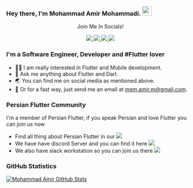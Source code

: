 ### Hey there, I'm  Mohammad Amir Mohammadi. <img src="https://media.giphy.com/media/hvRJCLFzcasrR4ia7z/giphy.gif" width="25px">

<div align="center">
<p align="center">Join Me In Socials!</p>
<a href="https://www.twitter.com/hi_mohammadamir/">
    <img src="https://img.shields.io/badge/Twitter-1DA1F2?style=for-the-badge&logo=twitter&logoColor=white" />
</a>


<a href="https://www.linkedin.com/in/mohammad-amir-mohammadi/">
    <img src="https://img.shields.io/badge/linkedin-%230077B5.svg?&style=for-the-badge&logo=linkedin&logoColor=white" />
</a>

<a href="https://stackoverflow.com/users/6159522/m-amir-m">
    <img src="https://img.shields.io/badge/Stack_Overflow-FE7A16?style=for-the-badge&logo=stack-overflow&logoColor=white" />
</a>

<a href="https://t.me/mohammad_amir_mohammadi/">
    <img src="https://img.shields.io/badge/Telegram-2CA5E0?style=for-the-badge&logo=telegram&logoColor=white" />
</a>


</div>

### I'm a Software Engineer, Developer and #Flutter lover
- 🧑‍💻 I am really interested in Flutter and Mobile development.
- 💬 Ask me anything about Flutter and Dart.
- 🌏 You can find me on social media as mentioned above.
- 📨 Or for a fast way, just send me an email at mem.amir.m@gmail.com.

### Persian Flutter Community
I'm a member of Persian Flutter, if you speak Persian and love Flutter you can join us now

- Find all thing about Persian Flutter in our <a href="http://persianflutter.com">
        <img src="https://img.shields.io/website-up-down-green-red/http/persianflutter.com.svg" />
    </a>
- We have have discord Server and you can find it here <a href="http://discord.link/PersianFlutter">
        <img src="https://img.shields.io/badge/Discord-7289DA?style=flat&logo=discord&logoColor=white" />
    </a>
- We also have slack workstation so you can join us there <a href="https://join.slack.com/t/persianflutter/shared_invite/zt-lw6dkij5-wMkJhP~GTchpVwvXo2KYDQ">
        <img src="https://img.shields.io/badge/Slack-4A154B?style=flat&logo=slack&logoColor=white" />
    </a>


### GitHub Statistics
[![Mohammad Amir GitHub Stats](https://github-readme-stats.vercel.app/api?username=M-amir-M&show_icons=true&theme=nord)](https://github.com/anuraghazra/github-readme-stats)

